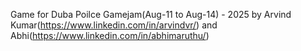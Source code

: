 Game for Duba Poilce Gamejam(Aug-11 to Aug-14) - 2025 
by Arvind Kumar(https://www.linkedin.com/in/arvindvr/)
and Abhi(https://www.linkedin.com/in/abhimaruthu/)
